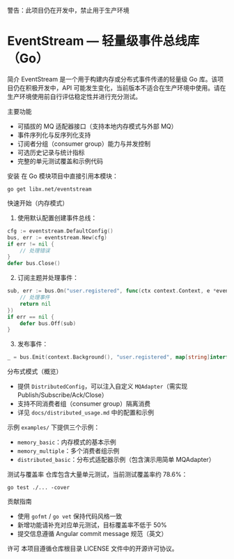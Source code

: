 警告：此项目仍在开发中，禁止用于生产环境

# EventStream — 轻量级事件总线库（Go）

简介
EventStream 是一个用于构建内存或分布式事件传递的轻量级 Go 库。该项目仍在积极开发中，API 可能发生变化，当前版本不适合在生产环境中使用。请在生产环境使用前自行评估稳定性并进行充分测试。

主要功能
- 可插拔的 MQ 适配器接口（支持本地内存模式与外部 MQ）
- 事件序列化与反序列化支持
- 订阅者分组（consumer group）能力与并发控制
- 可选历史记录与统计指标
- 完整的单元测试覆盖和示例代码

安装
在 Go 模块项目中直接引用本模块：
```
go get libx.net/eventstream
```

快速开始（内存模式）

1. 使用默认配置创建事件总线：
```go
cfg := eventstream.DefaultConfig()
bus, err := eventstream.New(cfg)
if err != nil {
    // 处理错误
}
defer bus.Close()
```

2. 订阅主题并处理事件：
```go
sub, err := bus.On("user.registered", func(ctx context.Context, e *eventstream.Event) error {
    // 处理事件
    return nil
})
if err == nil {
    defer bus.Off(sub)
}
```

3. 发布事件：
```go
_ = bus.Emit(context.Background(), "user.registered", map[string]interface{}{"user_id": "u1"})
```

分布式模式（概览）
- 提供 `DistributedConfig`，可以注入自定义 `MQAdapter`（需实现 Publish/Subscribe/Ack/Close）
- 支持不同消费者组（consumer group）隔离消费
- 详见 `docs/distributed_usage.md` 中的配置和示例

示例
`examples/` 下提供三个示例：
- `memory_basic`：内存模式的基本示例
- `memory_multiple`：多个消费者组示例
- `distributed_basic`：分布式适配器示例（包含演示用简单 MQAdapter）

测试与覆盖率
仓库包含大量单元测试，当前测试覆盖率约 78.6%：
```
go test ./... -cover
```

贡献指南
- 使用 `gofmt` / `go vet` 保持代码风格一致
- 新增功能请补充对应单元测试，目标覆盖率不低于 50%
- 提交信息遵循 Angular commit message 规范（英文）

许可
本项目遵循仓库根目录 LICENSE 文件中的开源许可协议。
